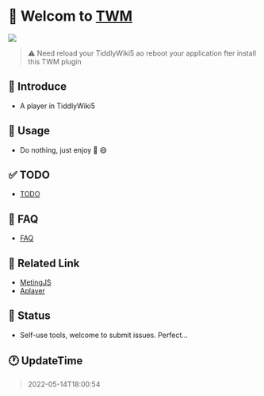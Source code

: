 # 🎉 Welcom to [TWM](https://twms.vercel.app/)

<img src="https://cdn.jsdelivr.net/gh/oeyoews/img/music-notes.png"/>

> ⚠️ Need reload your TiddlyWiki5 ao reboot your application fter install this TWM plugin

## 👤 Introduce

*  A player in TiddlyWiki5

## 🥭 Usage

* Do nothing, just enjoy 🎵 😄

## ✅ TODO

* [TODO](docs/TODO.md)

## 🎤 FAQ

* [FAQ](docs/FAQ.md)

## 🔗 Related Link

* [MetingJS](https://github.com/metowolf/MetingJS)
* [Aplayer](https://github.com/DIYgod/APlayer)


## 🍰 Status

* Self-use tools, welcome to submit issues. Perfect...

## 🕐 UpdateTime

> 2022-05-14T18:00:54


